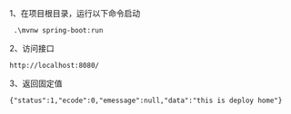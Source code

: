 1、在项目根目录，运行以下命令启动

```
 .\mvnw spring-boot:run
```

2、访问接口

```
http://localhost:8080/
```

3、返回固定值

```
{"status":1,"ecode":0,"emessage":null,"data":"this is deploy home"}
```

